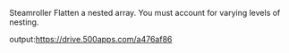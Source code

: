 
Steamroller
Flatten a nested array. You must account for varying levels of nesting.


output:https://drive.500apps.com/a476af86